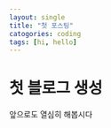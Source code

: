 ```yaml
---
layout: single
title: "첫 포스팅"
catogories: coding
tags: [hi, hello]
---
```


# 첫 블로그 생성

앞으로도 열심히 해봅시다
